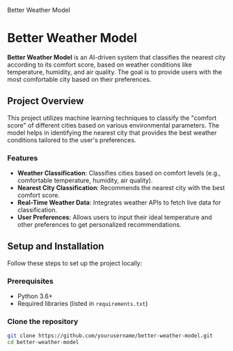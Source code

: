 Better Weather Model

# Better Weather Model

**Better Weather Model** is an AI-driven system that classifies the nearest city according to its comfort score, based on weather conditions like temperature, humidity, and air quality. The goal is to provide users with the most comfortable city based on their preferences.

## Project Overview

This project utilizes machine learning techniques to classify the "comfort score" of different cities based on various environmental parameters. The model helps in identifying the nearest city that provides the best weather conditions tailored to the user's preferences.

### Features
- **Weather Classification**: Classifies cities based on comfort levels (e.g., comfortable temperature, humidity, air quality).
- **Nearest City Classification**: Recommends the nearest city with the best comfort score.
- **Real-Time Weather Data**: Integrates weather APIs to fetch live data for classification.
- **User Preferences**: Allows users to input their ideal temperature and other preferences to get personalized recommendations.

## Setup and Installation

Follow these steps to set up the project locally:

### Prerequisites

- Python 3.6+
- Required libraries (listed in `requirements.txt`)

### Clone the repository

```bash
git clone https://github.com/yourusername/better-weather-model.git
cd better-weather-model
